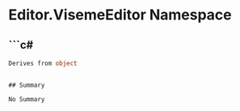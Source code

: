 # Editor.VisemeEditor Namespace

## ```c#
```c#
Derives from object
```
```

## Summary

No Summary
